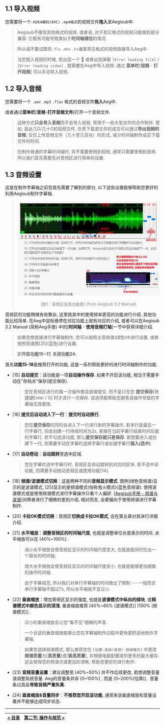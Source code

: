 ## 1.1 导入视频

您需要将一个`.H264编码(AVC)` `.mp4格式`的视频文件**拖入**至Aegisub中. 



> Aegisub不接受其他格式的视频. 或者说, 对于其它格式的视频只能做到部分兼容. 它极有可能导致类似于**时间轴错位**的情况. 
>
> 所以请不要试图将`.flv` `.mkv` `.ts`诸类常见格式的视频直接导入Aeg中. 

> 当您拖入视频的时候, 若出现一个 :no_entry_sign: ​或者出现弹窗 `[Error loading file]` / `[Error loading video]` , 就需要在Aeg中导入视频. 通过 **菜单栏**[**视频** - **打开视频**] 可以手动导入视频.



## 1.2 导入音频

您需要将一个 `.aac` `.mp3` `.flac` 格式的音频文件**拖入**Aeg中. 

或者通过**菜单栏**[**音频**-**打开音频文件**]打开一个音频文件. 



> 这种方式**只会导入音频**而不会导入视频, 常用于一些大型文件的合作制作. 譬如, 高达几G/几十G的视频文件, 负责下载源文件的成员可以通过**导出视频的音频**, 仅仅上传音频文件（几十至几百兆）的形式, 减少时间轴制作成员下载文件的时间. 

> 在制作普通的字幕时间轴时, 并不需要使用到视频, 通常只需要使用到音频. 所以我们首先需要先对音频区进行简单的设置.



## 1.3 音频设置

这是在制作字幕轴之前您首先需要了解到的部分, 以下这些设置能够帮助您更好的利用Aegisub制作字幕轴. 



> ![image-20220514194541517](../img/image-20220514194541517.png)
>
> <div align="center"><font color="gray" size=2>[图1：音频区及其功能表] (from Aegisub 3.2 Manual)</font></div>

音频区的功能稍微有些繁杂, 这里挑其中的使用频率更高的功能进行介绍. 其他功能比较简单, 在Aeg中鼠标悬停在对应功能上就有对应的介绍, 或者可以在Aegisub 3.2 Manual (简称Aeg手册) 中的[**时间轴** - **使用音频打轴**]一节中获得详细介绍. 

> 如果您想直接进行字幕轴制作, 您可以按照主音频谱(绿色)中进行设置, 或者按照频谱图[25]\(蓝色)进行设置.
>
> 即**开启功能15~17, 关闭功能24.**



首先**功能15-18**是推荐打开的功能, 这是一系列帮助更好的进行时间轴制作的功能. 

- [15] **自动提交**：该功能是一项**自动操作保存**. 如果不开启该功能, 相当于需要手动在"存档点"保存(提交保存). 

	> 您在音频区进行的每一次操作都会直接提交, 而不是只在您 **提交保存**[快捷键Enter / G] 时才进行一次保存. 该选项能帮助您避免误操作导致的字幕轴无效更改. 

- [16] **提交后自动进入下一行**：**提交时自动换行**. 

	> 您在**提交保存**的同时会进入下一行进行新的字幕操作, 若本行是最后一行字幕行, 则会创建一行持续时间为2s, 紧接在当前字幕行结束时间后面的字幕行. 
	> 若不勾选该功能, 那么**提交保存就只是保存**. 若想要进入或创建下一行, 则需要手动在字幕栏选择字幕行或右键字幕行**插入(选中)**. 

- [17] **自动卷动**：**自动跳转**至选中区域.

	> 您在字幕栏选中字幕行时, 音频区会自动跳转到对应的区块. 若不选中该功能, 则需要手动拖动音频区或使用功能[14]. 

- [18] **频谱/波谱模式切换**：这是两种不同的**音频显示模式**. 图例(绿色音频谱)显示的是波谱模式, [25]显示的是频谱模式(俗称鬼火模式)(蓝色音频谱). 使用波谱模式或是使用频谱模式进行字幕操作只看个人偏好. [[Aegisub手册 - 频谱与波谱](https://aegi.vmoe.info/docs/3.2/Timing/#section-3)]对两者进行了细微的差别介绍, 相对而言, 会更偏向于使用频谱进行字幕制作. 

- [20] **卡拉OK模式切换**：音频区**切换成卡拉OK模式**, 会在第五章对其进行详细介绍. 

- [21] **水平缩放**：**调整音频区的时间轴尺度**, 也就是调整单位长度表示的时间. 水平缩放可以在 [40%~100%] . 

	> 减小水平缩放会使音频区显示的时间轴尺度变大, 也就是能同时拉出一个超长的时间轴; 
	>
	> 增大水平缩放会使音频区显示的时间轴尺度变小, 也就是能够更加细致的操作时间轴. 
	>
	> 由于字幕规范, 所以我们对单行字幕轴的时间做出了限制 --- 一般而言单行字幕轴不超过7s, 所以水平缩放不宜过小.

- [22] **垂直缩放**：增加音频区显示的强度, 也就是**波谱模式中纵向的绿块**, 或**频谱模式中颜色显示的深浅**. 垂直缩放推荐 [40%~60% \(波谱模式)] \[100% (频谱模式)] . 

  > 过小的垂直缩放会让您"看不见"细微的声音.
  >
  > 一个合适的垂直缩放能够让您在字幕轴制作过程中更快更舒适地制作字幕轴. 

  > 如果您选择频谱模式, 那么推荐您在 `[设置-高级(音频)-频谱模式]` 中更改**频谱质量**为[**高质量**]或[**极高质量**], 并根据电脑配置提供更多的最大缓存. 这会使得您的频谱光谱更加的清晰, 帮助您更好的进行制作. 

- [23] **音频音量设置**：建议调整至 [40%\~50%] 并不作后续更改, 若想调整音量请调整系统音量. Aeg的音量条并非 [0\~100%] , 而是 [0\~200%(估算)] . 音量条过高会**导致音频严重失真**. 

- [24] **垂直缩放&音量同步**：**不推荐您开启该功能**, 通常来说垂直缩放和音量设置并不能够达成同步状态. 

---

| [< 目录](../README.md) | [第二节: 操作与规范 >](./2.%20操作和规范.md) |
| ------------------------------- | ------------------------------- |



















